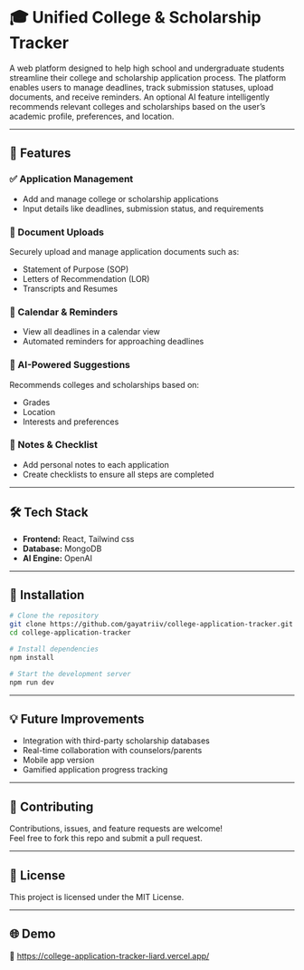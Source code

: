 # 🎓 Unified College & Scholarship Tracker

A web platform designed to help high school and undergraduate students streamline their college and scholarship application process. The platform enables users to manage deadlines, track submission statuses, upload documents, and receive reminders. An optional AI feature intelligently recommends relevant colleges and scholarships based on the user’s academic profile, preferences, and location.

---

## 🚀 Features

### ✅ Application Management
- Add and manage college or scholarship applications
- Input details like deadlines, submission status, and requirements

### 📄 Document Uploads
Securely upload and manage application documents such as:
- Statement of Purpose (SOP)
- Letters of Recommendation (LOR)
- Transcripts and Resumes

### 📅 Calendar & Reminders
- View all deadlines in a calendar view
- Automated reminders for approaching deadlines

### 🤖 AI-Powered Suggestions 
Recommends colleges and scholarships based on:
- Grades
- Location
- Interests and preferences

### 📝 Notes & Checklist
- Add personal notes to each application
- Create checklists to ensure all steps are completed

---

## 🛠️ Tech Stack

- **Frontend:** React, Tailwind css
- **Database:** MongoDB
- **AI Engine:** OpenAI

---

## 🔧 Installation

```bash
# Clone the repository
git clone https://github.com/gayatriiv/college-application-tracker.git
cd college-application-tracker

# Install dependencies
npm install

# Start the development server
npm run dev
```

---

## 💡 Future Improvements

- Integration with third-party scholarship databases
- Real-time collaboration with counselors/parents
- Mobile app version
- Gamified application progress tracking

---

## 🤝 Contributing

Contributions, issues, and feature requests are welcome!  
Feel free to fork this repo and submit a pull request.

---

## 📄 License

This project is licensed under the MIT License.

---

## 🌐 Demo

🚧 https://college-application-tracker-liard.vercel.app/
